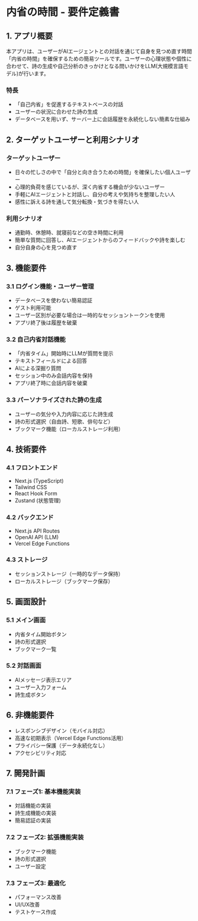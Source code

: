# 内省の時間 - 要件定義書

## 1. アプリ概要

本アプリは、ユーザーがAIエージェントとの対話を通じて自身を見つめ直す時間「内省の時間」を確保するための簡易ツールです。ユーザーの心理状態や個性に合わせて、詩の生成や自己分析のきっかけとなる問いかけをLLM(大規模言語モデル)が行います。

### 特長
- 「自己内省」を促進するテキストベースの対話
- ユーザーの状況に合わせた詩の生成
- データベースを用いず、サーバー上に会話履歴を永続化しない簡素な仕組み

## 2. ターゲットユーザーと利用シナリオ

### ターゲットユーザー
- 日々の忙しさの中で「自分と向き合うための時間」を確保したい個人ユーザー
- 心理的負荷を感じているが、深く内省する機会が少ないユーザー
- 手軽にAIエージェントと対話し、自分の考えや気持ちを整理したい人
- 感性に訴える詩を通して気分転換・気づきを得たい人

### 利用シナリオ
- 通勤時、休憩時、就寝前などの空き時間に利用
- 簡単な質問に回答し、AIエージェントからのフィードバックや詩を楽しむ
- 自分自身の心を見つめ直す

## 3. 機能要件

### 3.1 ログイン機能・ユーザー管理
- データベースを使わない簡易認証
- ゲスト利用可能
- ユーザー区別が必要な場合は一時的なセッショントークンを使用
- アプリ終了後は履歴を破棄

### 3.2 自己内省対話機能
- 「内省タイム」開始時にLLMが質問を提示
- テキストフィールドによる回答
- AIによる深掘り質問
- セッション中のみ会話内容を保持
- アプリ終了時に会話内容を破棄

### 3.3 パーソナライズされた詩の生成
- ユーザーの気分や入力内容に応じた詩生成
- 詩の形式選択（自由詩、短歌、俳句など）
- ブックマーク機能（ローカルストレージ利用）

## 4. 技術要件

### 4.1 フロントエンド
- Next.js (TypeScript)
- Tailwind CSS
- React Hook Form
- Zustand (状態管理)

### 4.2 バックエンド
- Next.js API Routes
- OpenAI API (LLM)
- Vercel Edge Functions

### 4.3 ストレージ
- セッションストレージ（一時的なデータ保持）
- ローカルストレージ（ブックマーク保存）

## 5. 画面設計

### 5.1 メイン画面
- 内省タイム開始ボタン
- 詩の形式選択
- ブックマーク一覧

### 5.2 対話画面
- AIメッセージ表示エリア
- ユーザー入力フォーム
- 詩生成ボタン

## 6. 非機能要件

- レスポンシブデザイン（モバイル対応）
- 高速な初期表示（Vercel Edge Functions活用）
- プライバシー保護（データ永続化なし）
- アクセシビリティ対応

## 7. 開発計画

### 7.1 フェーズ1: 基本機能実装
- 対話機能の実装
- 詩生成機能の実装
- 簡易認証の実装

### 7.2 フェーズ2: 拡張機能実装
- ブックマーク機能
- 詩の形式選択
- ユーザー設定

### 7.3 フェーズ3: 最適化
- パフォーマンス改善
- UI/UX改善
- テストケース作成
